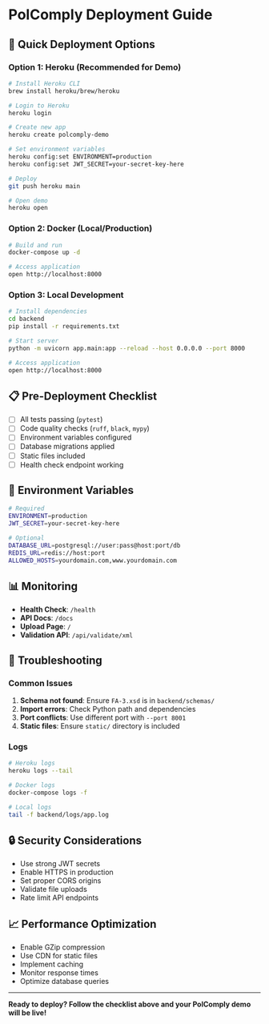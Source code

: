 # PolComply Deployment Guide

## 🚀 Quick Deployment Options

### Option 1: Heroku (Recommended for Demo)

```bash
# Install Heroku CLI
brew install heroku/brew/heroku

# Login to Heroku
heroku login

# Create new app
heroku create polcomply-demo

# Set environment variables
heroku config:set ENVIRONMENT=production
heroku config:set JWT_SECRET=your-secret-key-here

# Deploy
git push heroku main

# Open demo
heroku open
```

### Option 2: Docker (Local/Production)

```bash
# Build and run
docker-compose up -d

# Access application
open http://localhost:8000
```

### Option 3: Local Development

```bash
# Install dependencies
cd backend
pip install -r requirements.txt

# Start server
python -m uvicorn app.main:app --reload --host 0.0.0.0 --port 8000

# Access application
open http://localhost:8000
```

## 📋 Pre-Deployment Checklist

- [ ] All tests passing (`pytest`)
- [ ] Code quality checks (`ruff`, `black`, `mypy`)
- [ ] Environment variables configured
- [ ] Database migrations applied
- [ ] Static files included
- [ ] Health check endpoint working

## 🔧 Environment Variables

```bash
# Required
ENVIRONMENT=production
JWT_SECRET=your-secret-key-here

# Optional
DATABASE_URL=postgresql://user:pass@host:port/db
REDIS_URL=redis://host:port
ALLOWED_HOSTS=yourdomain.com,www.yourdomain.com
```

## 📊 Monitoring

- **Health Check**: `/health`
- **API Docs**: `/docs`
- **Upload Page**: `/`
- **Validation API**: `/api/validate/xml`

## 🚨 Troubleshooting

### Common Issues

1. **Schema not found**: Ensure `FA-3.xsd` is in `backend/schemas/`
2. **Import errors**: Check Python path and dependencies
3. **Port conflicts**: Use different port with `--port 8001`
4. **Static files**: Ensure `static/` directory is included

### Logs

```bash
# Heroku logs
heroku logs --tail

# Docker logs
docker-compose logs -f

# Local logs
tail -f backend/logs/app.log
```

## 🔒 Security Considerations

- Use strong JWT secrets
- Enable HTTPS in production
- Set proper CORS origins
- Validate file uploads
- Rate limit API endpoints

## 📈 Performance Optimization

- Enable GZip compression
- Use CDN for static files
- Implement caching
- Monitor response times
- Optimize database queries

---

**Ready to deploy? Follow the checklist above and your PolComply demo will be live!**

